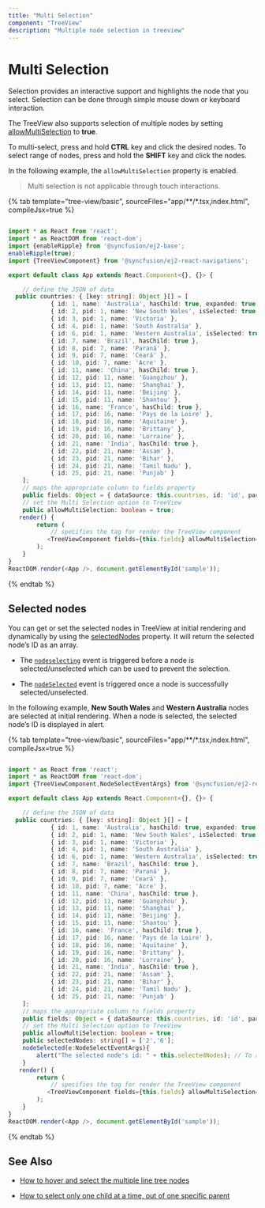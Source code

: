 ```yaml
---
title: "Multi Selection"
component: "TreeView"
description: "Multiple node selection in treeview"
---
```


# Multi Selection

Selection provides an interactive support and highlights the node that you select. Selection can be done through simple mouse
down or keyboard interaction.

The TreeView also supports selection of multiple nodes by setting [allowMultiSelection](../api/treeview#allowmultiselection)
to **true**.

To multi-select, press and hold **CTRL** key and click the desired nodes. To select range of nodes, press and hold the
**SHIFT** key and click the nodes.

In the following example, the `allowMultiSelection` property is enabled.

> Multi selection is not applicable through touch interactions.

{% tab template="tree-view/basic", sourceFiles="app/**/*.tsx,index.html", compileJsx=true %}

```typescript

import * as React from 'react';
import * as ReactDOM from 'react-dom';
import {enableRipple} from '@syncfusion/ej2-base';
enableRipple(true);
import {TreeViewComponent} from '@syncfusion/ej2-react-navigations';

export default class App extends React.Component<{}, {}> {

    // define the JSON of data
  public countries: { [key: string]: Object }[] = [
            { id: 1, name: 'Australia', hasChild: true, expanded: true },
            { id: 2, pid: 1, name: 'New South Wales', isSelected: true },
            { id: 3, pid: 1, name: 'Victoria' },
            { id: 4, pid: 1, name: 'South Australia' },
            { id: 6, pid: 1, name: 'Western Australia', isSelected: true },
            { id: 7, name: 'Brazil', hasChild: true },
            { id: 8, pid: 7, name: 'Paraná' },
            { id: 9, pid: 7, name: 'Ceará' },
            { id: 10, pid: 7, name: 'Acre' },
            { id: 11, name: 'China', hasChild: true },
            { id: 12, pid: 11, name: 'Guangzhou' },
            { id: 13, pid: 11, name: 'Shanghai' },
            { id: 14, pid: 11, name: 'Beijing' },
            { id: 15, pid: 11, name: 'Shantou' },
            { id: 16, name: 'France', hasChild: true },
            { id: 17, pid: 16, name: 'Pays de la Loire' },
            { id: 18, pid: 16, name: 'Aquitaine' },
            { id: 19, pid: 16, name: 'Brittany' },
            { id: 20, pid: 16, name: 'Lorraine' },
            { id: 21, name: 'India', hasChild: true },
            { id: 22, pid: 21, name: 'Assam' },
            { id: 23, pid: 21, name: 'Bihar' },
            { id: 24, pid: 21, name: 'Tamil Nadu' },
            { id: 25, pid: 21, name: 'Punjab' }
    ];
    // maps the appropriate column to fields property
    public fields: Object = { dataSource: this.countries, id: 'id', parentID: 'pid', text: 'name', hasChildren: 'hasChild', selected: 'isSelected' };
    // set the Multi Selection option to TreeView
    public allowMultiSelection: boolean = true;
   render() {
        return (
            // specifies the tag for render the TreeView component
           <TreeViewComponent fields={this.fields} allowMultiSelection={ this.allowMultiSelection }/>
        );
    }
}
ReactDOM.render(<App />, document.getElementById('sample'));

```

{% endtab %}

## Selected nodes

You can get or set the selected nodes in TreeView at initial rendering and dynamically by using the [selectedNodes](../api/treeview#selectednodes)
property. It will return the selected node’s ID as an array.

* The [`nodeselecting`](../api/treeview#nodeselecting) event is triggered before a node is selected/unselected which can be used to prevent the selection.

* The [`nodeSelected`](../api/treeview#nodeselected) event is triggered once a node is successfully selected/unselected.

In the following example, **New South Wales** and **Western Australia** nodes are selected at initial rendering. When a node is
selected, the selected node’s ID is displayed in alert.

{% tab template="tree-view/basic", sourceFiles="app/**/*.tsx,index.html", compileJsx=true %}

```typescript

import * as React from 'react';
import * as ReactDOM from 'react-dom';
import {TreeViewComponent,NodeSelectEventArgs} from '@syncfusion/ej2-react-navigations';

export default class App extends React.Component<{}, {}> {

    // define the JSON of data
  public countries: { [key: string]: Object }[] = [
            { id: 1, name: 'Australia', hasChild: true, expanded: true },
            { id: 2, pid: 1, name: 'New South Wales', isSelected: true },
            { id: 3, pid: 1, name: 'Victoria' },
            { id: 4, pid: 1, name: 'South Australia' },
            { id: 6, pid: 1, name: 'Western Australia', isSelected: true },
            { id: 7, name: 'Brazil', hasChild: true },
            { id: 8, pid: 7, name: 'Paraná' },
            { id: 9, pid: 7, name: 'Ceará' },
            { id: 10, pid: 7, name: 'Acre' },
            { id: 11, name: 'China', hasChild: true },
            { id: 12, pid: 11, name: 'Guangzhou' },
            { id: 13, pid: 11, name: 'Shanghai' },
            { id: 14, pid: 11, name: 'Beijing' },
            { id: 15, pid: 11, name: 'Shantou' },
            { id: 16, name: 'France', hasChild: true },
            { id: 17, pid: 16, name: 'Pays de la Loire' },
            { id: 18, pid: 16, name: 'Aquitaine' },
            { id: 19, pid: 16, name: 'Brittany' },
            { id: 20, pid: 16, name: 'Lorraine' },
            { id: 21, name: 'India', hasChild: true },
            { id: 22, pid: 21, name: 'Assam' },
            { id: 23, pid: 21, name: 'Bihar' },
            { id: 24, pid: 21, name: 'Tamil Nadu' },
            { id: 25, pid: 21, name: 'Punjab' }
    ];
    // maps the appropriate column to fields property
    public fields: Object = { dataSource: this.countries, id: 'id', parentID: 'pid', text: 'name', hasChildren: 'hasChild', selected: 'isSelected' };
    // set the Multi Selection option to TreeView
    public allowMultiSelection: boolean = true;
    public selectedNodes: string[] = ['2','6'];
    nodeSelected(e:NodeSelectEventArgs){
        alert("The selected node's id: " + this.selectedNodes); // To alert the selected node's id.
    }
   render() {
        return (
            // specifies the tag for render the TreeView component
           <TreeViewComponent fields={this.fields} allowMultiSelection={ this.allowMultiSelection } selectedNodes={ this.selectedNodes } nodeSelected={this.nodeSelected}/>
        );
    }
}
ReactDOM.render(<App />, document.getElementById('sample'));

```

{% endtab %}

## See Also

* [How to hover and select the multiple line tree nodes](./how-to/hover-multi-line-tree-node/)

* [How to select only one child at a time, out of one specific parent](./how-to/select-one-child/)